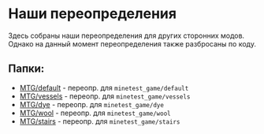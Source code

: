 
Наши переопределения
====================

Здесь собраны наши переопределения для других сторонних модов.
Однако на данный момент переопределения также разбросаны по коду.

Папки:
------

- [MTG/default](MTG/default/readme.md) - переопр. для `minetest_game/default`
- [MTG/vessels](MTG/vessels/readme.md) - переопр. для `minetest_game/vessels`
- [MTG/dye](MTG/dye/readme.md) - переопр. для `minetest_game/dye`
- [MTG/wool](MTG/wool/readme.md) - переопр. для `minetest_game/wool`
- [MTG/stairs](MTG/stairs/readme.md) - переопр. для `minetest_game/stairs`
